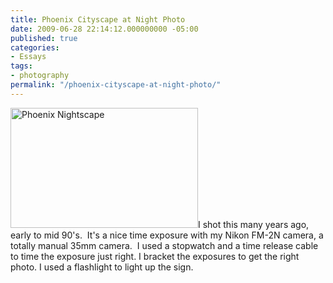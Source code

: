 ```yaml
---
title: Phoenix Cityscape at Night Photo
date: 2009-06-28 22:14:12.000000000 -05:00
published: true
categories:
- Essays
tags:
- photography
permalink: "/phoenix-cityscape-at-night-photo/"
---
```

<p><a href="http://www.flickr.com/photos/eaglechris/1244757447/"><img class="alignright size-medium wp-image-14881" src="{{ site.baseurl }}/posts/2009/06/Phx-Night-Scape-300x192.jpg" alt="Phoenix Nightscape" width="300" height="192" /></a>I shot this many years ago, early to mid 90's.  It's a nice time exposure with my Nikon FM-2N camera, a totally manual 35mm camera.  I used a stopwatch and a time release cable to time the exposure just right. I bracket the exposures to get the right photo. I used a flashlight to light up the sign.</p>
